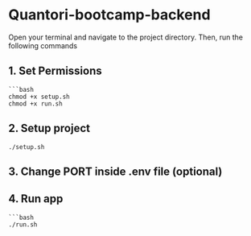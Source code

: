 # Quantori-bootcamp-backend

Open your terminal and navigate to the project directory. Then, run the following commands

## 1. Set Permissions
    ```bash
    chmod +x setup.sh
    chmod +x run.sh

## 2. Setup project
    ./setup.sh

## 3. Change PORT inside .env file (optional)
   
## 4. Run app
    ```bash
    ./run.sh
